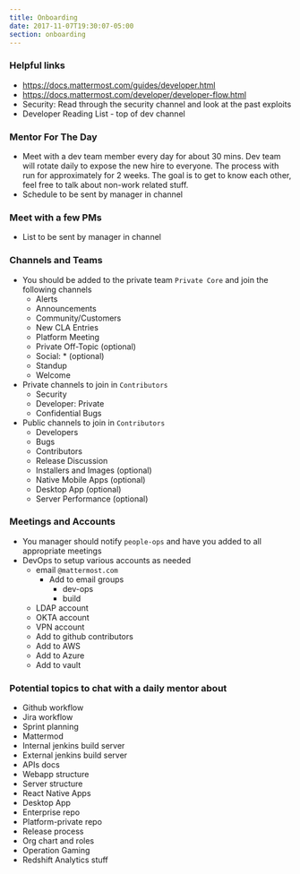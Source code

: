 ```yaml
---
title: Onboarding
date: 2017-11-07T19:30:07-05:00
section: onboarding
---
```


### Helpful links
  - https://docs.mattermost.com/guides/developer.html
  - https://docs.mattermost.com/developer/developer-flow.html
  - Security: Read through the security channel and look at the past exploits
  - Developer Reading List - top of dev channel

### Mentor For The Day
  - Meet with a dev team member every day for about 30 mins.  Dev team will rotate daily to expose the new hire to everyone.  The process with run for approximately for 2 weeks. The goal is to get to know each other, feel free to talk about non-work related stuff.
  - Schedule to be sent by manager in channel

### Meet with a few PMs
  - List to be sent by manager in channel
    
### Channels and Teams
  - You should be added to the private team `Private Core` and join the following channels
    - Alerts
    - Announcements
    - Community/Customers
    - New CLA Entries
    - Platform Meeting
    - Private Off-Topic (optional)
    - Social: * (optional)
    - Standup
    - Welcome
  - Private channels to join in `Contributors`
    - Security
    - Developer: Private
    - Confidential Bugs
  - Public channels to join in `Contributors`
    - Developers
    - Bugs
    - Contributors
    - Release Discussion
    - Installers and Images (optional)
    - Native Mobile Apps (optional)
    - Desktop App (optional)
    - Server Performance (optional)

### Meetings and Accounts
  - You manager should notify `people-ops` and have you added to all appropriate meetings
  - DevOps to setup various accounts as needed
    - email `@mattermost.com`
      - Add to email groups
        - dev-ops
        - build
    - LDAP account
    - OKTA account
    - VPN account
    - Add to github contributors
    - Add to AWS
    - Add to Azure
    - Add to vault

### Potential topics to chat with a daily mentor about
  - Github workflow
  - Jira workflow
  - Sprint planning
  - Mattermod
  - Internal jenkins build server
  - External jenkins build server
  - APIs docs
  - Webapp structure
  - Server structure
  - React Native Apps
  - Desktop App
  - Enterprise repo
  - Platform-private repo
  - Release process
  - Org chart and roles
  - Operation Gaming
  - Redshift Analytics stuff